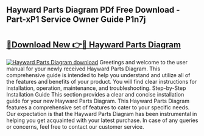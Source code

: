## Hayward Parts Diagram PDf Free Download - Part-xP1 Service Owner Guide P1n7j

# <h2><a href="http://dfhplan.blite.top/?on=Hayward+Parts+Diagram">🔗Download New 👉🔴 Hayward Parts Diagram</a></h2>

[![Hayward Parts Diagram download](https://i.imgur.com/lujVjoI.png)](http://dfhplan.blite.top/?on=Hayward+Parts+Diagram)
Greetings and welcome to the user manual for your newly received Hayward Parts Diagram. This comprehensive guide is intended to help you understand and utilize all of the features and benefits of your product. You will find clear instructions for installation, operation, maintenance, and troubleshooting. Step-by-Step Installation Guide This section provides a clear and concise installation guide for your new Hayward Parts Diagram. This Hayward Parts Diagram features a comprehensive set of features to cater to your specific needs. Our expectation is that the Hayward Parts Diagram has been instrumental in helping you get acquainted with your latest purchase. In case of any queries or concerns, feel free to contact our customer service.
